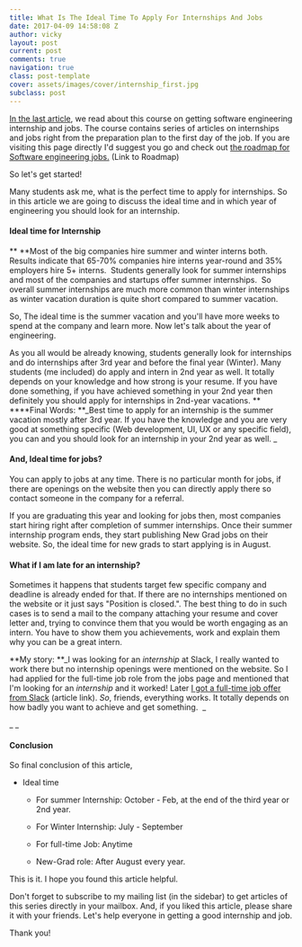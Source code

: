 ```yaml
---
title: What Is The Ideal Time To Apply For Internships And Jobs
date: 2017-04-09 14:58:08 Z
author: vicky
layout: post
current: post
comments: true
navigation: true
class: post-template
cover: assets/images/cover/internship_first.jpg
subclass: post
---
```


[In the last article](http://blog.eulercoder.me/p/ultimate-course.html), we read about this course on getting software engineering internship and jobs. The course contains series of articles on internships and jobs right from the preparation plan to the first day of the job. If you are visiting this page directly I'd suggest you go and check out [the roadmap for Software engineering jobs.](http://blog.eulercoder.me/p/ultimate-course.html) (Link to Roadmap)

So let's get started!

Many students ask me, what is the perfect time to apply for internships. So in this article we are going to discuss the ideal time and in which year of engineering you should look for an internship.


#### **Ideal time for Internship**


**
**Most of the big companies hire summer and winter interns both. Results indicate that 65-70% companies hire interns year-round and 35% employers hire 5+ interns.  Students generally look for summer internships and most of the companies and startups offer summer internships.  So overall summer internships are much more common than winter internships as winter vacation duration is quite short compared to summer vacation.

So, The ideal time is the summer vacation and you'll have more weeks to spend at the company and learn more. Now let's talk about the year of engineering.

As you all would be already knowing, students generally look for internships and do internships after 3rd year and before the final year (Winter). Many students (me included) do apply and intern in 2nd year as well. It totally depends on your knowledge and how strong is your resume. If you have done something, if you have achieved something in your 2nd year then definitely you should apply for internships in 2nd-year vacations.
**
****Final Words: **_Best time to apply for an internship is the summer vacation mostly after 3rd year. If you have the knowledge and you are very good at something specific (Web development, UI, UX or any specific field), you can and you should look for an internship in your 2nd year as well. _


#### **And, Ideal time for jobs?**




You can apply to jobs at any time. There is no particular month for jobs, if there are openings on the website then you can directly apply there so contact someone in the company for a referral.







If you are graduating this year and looking for jobs then, most companies start hiring right after completion of summer internships. Once their summer internship program ends, they start publishing New Grad jobs on their website. So, the ideal time for new grads to start applying is in August.





#### What if I am late for an internship?




Sometimes it happens that students target few specific company and deadline is already ended for that. If there are no internships mentioned on the website or it just says "Position is closed.". The best thing to do in such cases is to send a mail to the company attaching your resume and cover letter and, trying to convince them that you would be worth engaging as an intern. You have to show them you achievements, work and explain them why you can be a great intern.







**My story: **_I was looking for an _internship_ at Slack, I really wanted to work there but no internship openings were mentioned on the website. So I had applied for the full-time job role from the jobs page and mentioned that I'm looking for an _internship_ and it worked! Later [I got a full-time job offer from Slack](http://eulercoder.me/blog/career/slack-experience-sf-and-silicon-valley) (article link). _So_, friends, everything works. It totally depends on how badly you want to achieve and get something.  _




_ _




#### Conclusion




So final conclusion of this article,








 	
  * Ideal time

 	
    * For summer Internship: October - Feb, at the end of the third year or 2nd year.

 	
    * For Winter Internship: July - September

 	
    * For full-time Job: Anytime

 	
    * New-Grad role: After August every year.







This is it. I hope you found this article helpful.










Don't forget to subscribe to my mailing list (in the sidebar) to get articles of this series directly in your mailbox. And, if you liked this article, please share it with your friends. Let's help everyone in getting a good internship and job.







Thank you!
